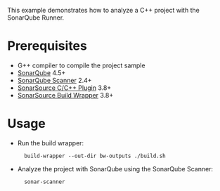 This example demonstrates how to analyze a C++ project with the SonarQube Runner.

Prerequisites
=============
* G++ compiler to compile the project sample
* [SonarQube](http://www.sonarsource.org/downloads/) 4.5+
* [SonarQube Scanner](http://docs.sonarqube.org/display/SCAN/Analyzing+with+SonarQube+Scanner) 2.4+
* [SonarSource C/C++ Plugin](http://www.sonarsource.com/products/plugins/languages/cpp/) 3.8+
* [SonarSource Build Wrapper](http://www.sonarsource.com/products/plugins/languages/cpp/) 3.8+

Usage
=====
* Run the build wrapper:

        build-wrapper --out-dir bw-outputs ./build.sh


* Analyze the project with SonarQube using the SonarQube Scanner:

        sonar-scanner
